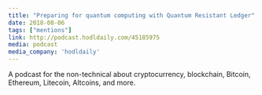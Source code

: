 ```yaml
---
title: "Preparing for quantum computing with Quantum Resistant Ledger"
date: 2018-08-06
tags: ["mentions"]
link: http://podcast.hodldaily.com/45185975
media: podcast
media_company: 'hodldaily'
---
```


A podcast for the non-technical about cryptocurrency, blockchain, Bitcoin, Ethereum, Litecoin, Altcoins, and more.